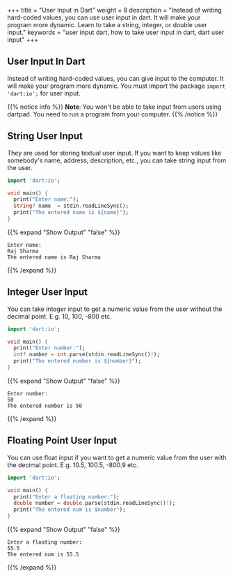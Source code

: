 +++
title = "User Input in Dart"
weight = 8
description = "Instead of writing hard-coded values, you can use user input in dart. It will make your program more dynamic. Learn to take a string, integer, or double user input."
keywords = "user input dart, how to take user input in dart, dart user input"
+++


## User Input In Dart
Instead of writing hard-coded values, you can give input to the computer. It will make your program more dynamic. You must import the package `import 'dart:io';` for user input.

{{% notice info %}}
**Note**: You won't be able to take input from users using dartpad. You need to run a program from your computer.
{{% /notice %}}

## String User Input
They are used for storing textual user input. If you want to keep values like somebody's name, address, description, etc., you can take string input from the user.
```dart
import 'dart:io';

void main() {
  print("Enter name:");
  String? name  = stdin.readLineSync();
  print("The entered name is ${name}");
}
``` 
{{% expand "Show Output" "false" %}}
````plaintext
Enter name:
Raj Sharma
The entered name is Raj Sharma
````
{{% /expand %}}

## Integer User Input
You can take integer input to get a numeric value from the user without the decimal point. E.g. 10, 100, -800 etc.
```dart
import 'dart:io';

void main() {
  print("Enter number:");
  int? number = int.parse(stdin.readLineSync()!);
  print("The entered number is ${number}");
}
``` 
{{% expand "Show Output" "false" %}}
````plaintext
Enter number:
50
The entered number is 50
````
{{% /expand %}}


## Floating Point User Input
You can use float input if you want to get a numeric value from the user with the decimal point. E.g. 10.5, 100.5, -800.9 etc.
```dart
import 'dart:io';

void main() {
  print("Enter a floating number:");
  double number = double.parse(stdin.readLineSync()!);
  print("The entered num is $number");
}
``` 
{{% expand "Show Output" "false" %}}
````plaintext
Enter a floating number:
55.5
The entered num is 55.5
````
{{% /expand %}}

